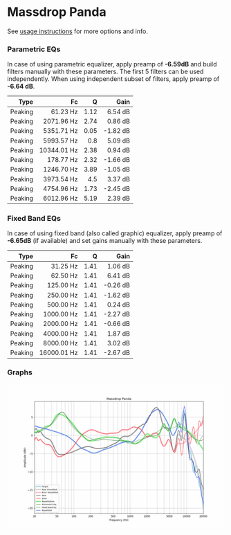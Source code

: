 # Massdrop Panda
See [usage instructions](https://github.com/jaakkopasanen/AutoEq#usage) for more options and info.

### Parametric EQs
In case of using parametric equalizer, apply preamp of **-6.59dB** and build filters manually
with these parameters. The first 5 filters can be used independently.
When using independent subset of filters, apply preamp of **-6.64 dB**.

| Type    | Fc          |    Q | Gain     |
|--------:|------------:|-----:|---------:|
| Peaking | 61.23 Hz    | 1.12 | 6.54 dB  |
| Peaking | 2071.96 Hz  | 2.74 | 0.86 dB  |
| Peaking | 5351.71 Hz  | 0.05 | -1.82 dB |
| Peaking | 5993.57 Hz  | 0.8  | 5.09 dB  |
| Peaking | 10344.01 Hz | 2.38 | 0.94 dB  |
| Peaking | 178.77 Hz   | 2.32 | -1.66 dB |
| Peaking | 1246.70 Hz  | 3.89 | -1.05 dB |
| Peaking | 3973.54 Hz  | 4.5  | 3.37 dB  |
| Peaking | 4754.96 Hz  | 1.73 | -2.45 dB |
| Peaking | 6012.96 Hz  | 5.19 | 2.39 dB  |

### Fixed Band EQs
In case of using fixed band (also called graphic) equalizer, apply preamp of **-6.65dB**
(if available) and set gains manually with these parameters.

| Type    | Fc          |    Q | Gain     |
|--------:|------------:|-----:|---------:|
| Peaking | 31.25 Hz    | 1.41 | 1.06 dB  |
| Peaking | 62.50 Hz    | 1.41 | 6.41 dB  |
| Peaking | 125.00 Hz   | 1.41 | -0.26 dB |
| Peaking | 250.00 Hz   | 1.41 | -1.62 dB |
| Peaking | 500.00 Hz   | 1.41 | 0.24 dB  |
| Peaking | 1000.00 Hz  | 1.41 | -2.27 dB |
| Peaking | 2000.00 Hz  | 1.41 | -0.66 dB |
| Peaking | 4000.00 Hz  | 1.41 | 1.87 dB  |
| Peaking | 8000.00 Hz  | 1.41 | 3.02 dB  |
| Peaking | 16000.01 Hz | 1.41 | -2.67 dB |

### Graphs
![](./Massdrop%20Panda.png)